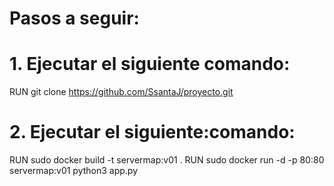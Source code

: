 # Pasos a seguir:
# 1. Ejecutar el siguiente comando:
RUN git clone https://github.com/SsantaJ/proyecto.git
# 2. Ejecutar el siguiente:comando:
RUN sudo docker build -t servermap:v01 .
RUN sudo docker run -d -p 80:80 servermap:v01 python3 app.py
